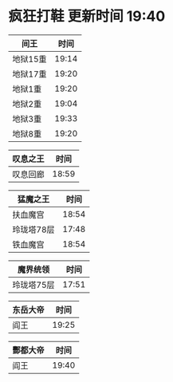 # 疯狂打鞋 更新时间 19:40

| 间王   | 时间    |
|--------|-------|
| 地狱15重 | 19:14 |
| 地狱17重 | 19:20 |
| 地狱1重 | 19:20 |
| 地狱2重 | 19:04 |
| 地狱3重 | 19:33 |
| 地狱8重 | 19:20 |

| 叹息之王   | 时间    |
|--------|-------|
| 叹息回廊 | 18:59 |

| 猛魔之王   | 时间    |
|--------|-------|
| 扶血魔宫 | 18:54 |
| 玲珑塔78层 | 17:48 |
| 铁血魔宫 | 18:54 |

| 魔界统领   | 时间    |
|--------|-------|
| 玲珑塔75层 | 17:51 |

| 东岳大帝   | 时间    |
|--------|-------|
| 阎王 | 19:25 |

| 酆都大帝   | 时间    |
|--------|-------|
| 阎王 | 19:40 |